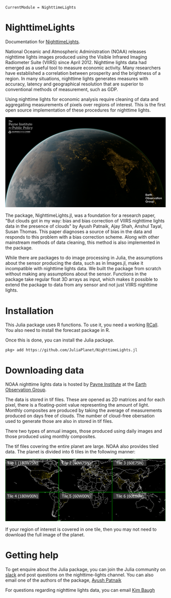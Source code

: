 ```@meta
CurrentModule = NighttimeLights
```

# NighttimeLights

Documentation for [NighttimeLights](https://github.com/ayushpatnaikgit/NighttimeLights.jl).

National Oceanic and Atmospheric Administration (NOAA) releases nighttime lights images produced using the Visible Infrared Imaging Radiometer Suite (VIIRS) since April 2012. Nighttime lights data had emerged as a useful tool to measure economic activity. Many researchers have established a correlation between prosperity and the brightness of a region. In many situations, nighttime lights generates measures with accuracy, latency and geographical resolution that are superior to conventional methods of measurement, such as GDP.

Using nighttime lights for economic analysis require cleaning of data and aggregating measurements of pixels over regions of interest. This is the first open source implementation of these procedures for nighttime lights.

![india lights](eog.png)

The package, NighttimeLights.jl, was a foundation for a research paper, "But clouds got in my way: bias and bias correction of VIIRS nighttime lights data in the presence of clouds" by Ayush Patnaik, Ajay Shah, Anshul Tayal, Susan Thomas. This paper diagnoses a source of bias in the data and responds to this problem with a bias correction scheme. Along with other mainstream methods of data cleaning, this method is also implemented in the package.

While there are packages to do image processing in Julia, the assumptions about the sensor producing the data, such as in Images.jl, make it incompatible with nighttime lights data. We built the package from scratch without making any assumptions about the sensor. Functions in the package take regular float 3D arrays as input, which makes it possible to extend the package to data from any sensor and not just VIIRS nighttime lights. 

# Installation

This Julia package uses R functions. To use it, you need a working [RCall](https://github.com/JuliaInterop/RCall.jl). You also need to install the forecast package in R.  

Once this is done, you can install the Julia package. 
```
pkg> add https://github.com/JuliaPlanet/NighttimeLights.jl
```

# Downloading data

NOAA nighttime lights data is hosted by [Payne Institute](https://payneinstitute.mines.edu/eog/nighttime-lights/) at the [Earth Observation Group](https://eogdata.mines.edu/products/vnl/). 

The data is stored in tif files. These are opened as 2D matrices and for each pixel, there is a floating-point value representing the amount of light. Monthly composites are produced by taking the average of measurements produced on days free of clouds. The number of cloud-free obersation used to generate those are also in stored in tif files. 

There two types of annual images, those produced using daily images and those produced using monthly composites. 

The tif files covering the entire planet are large. NOAA also provides tiled data. The planet is divided into 6 tiles in the following manner: 

![tile map](tile_map.png)

If your region of interest is covered in one tile, then you may not need to download the full image of the planet. 

# Getting help 

To get enquire about the Julia package, you can join the Julia community on [slack](https://julialang.org/slack/) and post questions on the nighttime-lights channel. You can also email one of the authors of the package, [Ayush Patnaik](mailto:ayushpatnaik@gmail.com)

For questions regarding nighttime lights data, you can email [Kim Baugh](mailto:Kim.Baugh@noaa.gov)